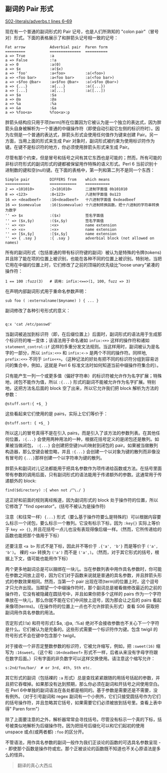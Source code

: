 ## 副词的 Pair 形式

[S02-literals/adverbs.t lines 6–69](https://github.com/perl6/roast/blob/master/S02-literals/adverbs.t#L6-L69)

现在有一个普通的副词形式的 Pair 记号，也是人们所熟知的 "colon pair"（冒号对）形式。下面的表格展示了和胖箭头记号相一致的记号：

```
Fat arrow           Adverbial pair  Paren form
=========           ==============  ==========
a => True           :a
a => False          :!a
a => 0              :a(0)
a => $x             :a($x)
a => 'foo'          :a<foo>         :a(<foo>)
a => <foo bar>      :a<foo bar>     :a(<foo bar>)
a => «$foo @bar»    :a«$foo @bar»   :a(«$foo @bar»)
a => {...}          :a{...}         :a({...})
a => [...]          :a[...]         :a([...])
a => $a             :$a
a => @a             :@a
a => %a             :%a
a => &a             :&a
a => %foo<a>        %foo<a>:p
```

胖箭头结构应只用于项(term)所在位置因为它被认为是一个独立的表达式，因为胖箭头自身被解析为一个普通的中缀操作符（即使自动引起它左侧的标识符时）。因为左侧是一个普通的表达式，胖箭头形式会使用任何值作为键来创建 Pair。另一方面，当用上面的形式来生成 Pair 对象时，副词形式被约束为使用标识符作为键。在键不是标识符的地方，你必须使用胖箭头形式来生成 Pair。

尽管有那个约束，但是冒号和括号之间有其它东西也是可能的；然而，所有可能的非标识符形式的副词形式的键都被保留用作特殊的语义形式。Perl 6 当前识别十进制数的键和空(null)键。在下面的表格中，第一列和第二列不是同一个东西：

```
Simple pair         DIFFERS from    which means
===========         ============    ===========
2 => <101010>       :2<101010>      二进制字面值 0b101010
8 => <123>          :8<123>         八进制字面值 0o123
16 => <deadbeef>    :16<deadbeef>   十六进制字面值 0xdeadbeef
16 => $somevalue    :16($somevalue) 十六进制转换函数，把十六进制的字符串转换为数字
'' => $x            :($x)           签名字面值
'' => ($x,$y)       :($x,$y)        签名字面值
'' => <x>           :<x>            name extension
'' => «x»           :«x»            name extension
'' => [$x,$y]       :[$x,$y]        name extension
'' => { .say }      :{ .say }       adverbial block (not allowed on names)
```

所有的副词形式（包括普通的带有标识符键的副词）被认为是特殊的令牌(tokens)并且除了能在项的位置上被识别，也能在各种不同的位置上被识别。特别地，当把它用在中缀的位置上时，它们修改了之前的顶端的优先级比"loose unary"紧凑的操作符：

```perl6
1 == 100 :fuzz(3)   # 调用: infix:<==>(1, 100, fuzz => 3)
```

在声明内部副词形式用于重命名参数声明：

```perl6
sub foo ( :externalname($myname) ) { ... }
```

副词修改了各种引号形式的意义：

```perl6

q:x 'cat /etc/passwd'
```

当副词被追加到标识符（即，在后缀位置上）后面时，副词形式的语法用于生成那个标识符的唯一变体；该语法用于命名诸如 `infix:<+>` 这样的操作符和诸如 `statement_control:if` 这样的多重分发文法规则。当这样用时，副词被认为是名字的一部分，所以 `infix:<+>` 和 `infix:<->` 是两个不同的操作符。同样地, `prefix:<+>` 不同于 `infix<+>`。（这种记法的好处有把不同的标识符分组到容易访问的集合中，例如，这就是 Perl 6 标准文法时如何知道当前中缀操作符集合的）。

只有能产生一列一个或更多值（偏好字符串）的标识符被允许作为名字扩展；特殊地，闭包不能作为值，所以 `:{...}` 形式的副词不能被允许作为名字扩展。特别地，这把方法名后面的 block 空了出来，所以它允许我们把 block 解析为方法的参数：

```perl6
@stuff.sort:{ +$_ }
```
这些看起来它们使用的是 pairs，实际上它们等价于：

```perl6
@stuff.sort: { +$_ }
```

所以这儿的冒号真得不是在引入 pairs，而是引入了该方法的参数列表。在其他任何位置，`:{...}` 会使用两种用法的一种，根据花括号定义的是闭包还是散列。如果被当做闭包， `:{...}` 会创建把空键(null)映射到闭包的 pair。如果被当做散列构造器，那么空键会被忽略，并且 `:{...}` 会创建一个以对象为键的散列而非像没有冒号的 `{...}`那样创建一个以字符串为键的散列。

胖箭头和副词对儿记法都能用于把具名参数作为项传递给函数或方法。在括号里面带有参数的调用后面，只有副词形式的语法能用于传递额外的参数。这通常用于传递额外的 block:

```perl6
find($directory) :{ when not /^\./ }
```

这正好和前面的规则离经叛道，因为副词形式的 block 处于操作符的位置，所以它修改了 "find operator"。(括号不被认为是操作符)

注意（和往常一样）`{...}` 形式（要么基于操作符要么是特殊的）可以根据内容要么标示一个闭包，要么标示一个散列。它没有标示下标，因为 `:key{}` 实际上等价于 `key => {}`, 并且花括号一点儿也没有表现得像后缀一样。（然而，它所传递给的函数也能把那个值用于下标）

还要注意 `<a b>` 形式不是下标，因此并不等价于 `.{'a', 'b'}` 而是等价于 `('a', 'b')`。 裸的 `<a>` 转换为 `('a')` 而不是 `('a',)`。（然而，对于其它形式的括号，根据上下文，值可能也能用作下标）

两个更多地副词总是可以捆绑在一块儿。当在参数列表中用作具名参数时，你可能在参数之间放上逗号，因为它们对于函数来说就是普通的具名参数，并且胖箭头形式的参数效果相同。然而，当第一个 pair 出现在项(term)的位置上时，这个逗号才只允许出现。当期望一个中缀操作符时，那个副词总是被看做修改最近的之前的操作符，它没有被隐藏在圆括号中，并且如果你把多个这样的 pairs 作为一个字符串放在一块儿，那么你就不能在它们中间放上逗号，因为那会让之后的 pairs 看起来像项(terms)。（在操作符的位置上一点也不允许胖箭头形式）查看 S06 获取把副词用作具名参数的用法。


否定形式(:!a) 和符号形式(:$a, :@a, :%a) 绝对不会接收参数也不关心下一个字符是什么。它们被认为是完备的。这些形式需要一个标识符作为键。包含 twigil 的符号形式不会在键中包含那个 twigil。

对于接收一个非否定整数参数的标识符，它被允许缩写，例如，把 `:sweet(16)` 缩写为 `:16sweet`。（这个和 `:16<deadbeef>` 形式不一样，后者从来没有字母字符跟在数字后面。）只有字面的非负数字可以这样交换使用。请注意这个缩写允许：

```perl6
s:2nd/foo/bar/  # or 3rd, 4th, 5th etc.
```

其它形式的副词（包括裸的 `:a` 形式）总是查找紧紧跟随的用括号括起的参数，并且把它吞噬掉。如果那没有达到预期，那么你必须在副词和开括号之间使用空白。在 Perl 6中单独的副词语法在各处都是相同的。基于参数是需要还是不需要，没有例外。（对于引号副词和 regex 副词有一个小例外，它们只接受圆括号作为它们的括号操作符，并且忽略其它括号，如果需要它们必须被放到括号里。查看上表中得" Paren form"）

除了上面要注意的之外，解析器常常会寻找括号。尽管没有标示一个真的下标，括号被类似地解析为后缀操作符。因为把括号后缀化可以和它们起初的使用 unspace 或点(或两者都) `:foo` 的区分开。

不管语法，用作具名参数的副词一般作为我们正谈论的函数的可选具名参数呈现 -- 即使那个函数是操作符或宏。那个正被谈论的函数既不知道也不关心原语法是多么的怪异。

 
> 翻译的真心大西瓜

